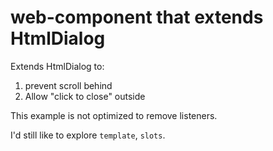 # web-component that extends HtmlDialog

Extends HtmlDialog to:
1. prevent scroll behind
2. Allow "click to close" outside


This example is not optimized to remove listeners.

I'd still like to explore `template`, `slots`.